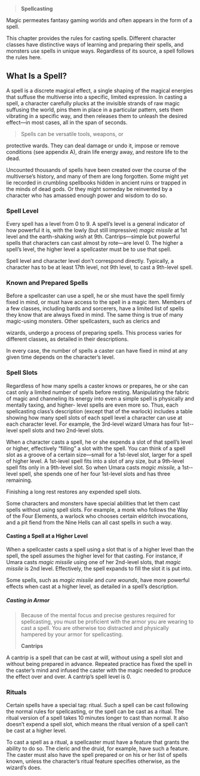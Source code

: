 > **Spellcasting**

Magic permeates fantasy gaming worlds and often appears in the form of a
spell.

This chapter provides the rules for casting spells. Different character
classes have distinctive ways of learning and preparing their spells,
and monsters use spells in unique ways. Regardless of its source, a
spell follows the rules here.

What Is a Spell?
----------------

A spell is a discrete magical effect, a single shaping of the magical
energies that suffuse the multiverse into a specific, limited
expression. In casting a spell, a character carefully plucks at the
invisible strands of raw magic suffusing the world, pins them in place
in a particular pattern, sets them vibrating in a specific way, and then
releases them to unleash the desired effect—in most cases, all in the
span of seconds.

> Spells can be versatile tools, weapons, or

protective wards. They can deal damage or undo it, impose or remove
conditions (see appendix A), drain life energy away, and restore life to
the dead.

Uncounted thousands of spells have been created over the course of the
multiverse’s history, and many of them are long forgotten. Some might
yet lie recorded in crumbling spellbooks hidden in ancient ruins or
trapped in the minds of dead gods. Or they might someday be reinvented
by a character who has amassed enough power and wisdom to do so.

### Spell Level

Every spell has a level from 0 to 9. A spell’s level is a general
indicator of how powerful it is, with the lowly (but still impressive)
*magic missile* at 1st level and the earth-­shaking *wish* at 9th.
Cantrips—simple but powerful spells that characters can cast almost by
rote—are level 0. The higher a spell’s level, the higher level a
spellcaster must be to use that spell.

Spell level and character level don’t correspond directly. Typically, a
character has to be at least 17th level, not 9th level, to cast a
9th-­level spell.

### Known and Prepared Spells

Before a spellcaster can use a spell, he or she must have the spell
firmly fixed in mind, or must have access to the spell in a magic item.
Members of a few classes, including bards and sorcerers, have a limited
list of spells they know that are always fixed in mind. The same thing
is true of many magic-­using monsters. Other spellcasters, such as
clerics and

wizards, undergo a process of preparing spells. This process varies for
different classes, as detailed in their descriptions.

In every case, the number of spells a caster can have fixed in mind at
any given time depends on the character’s level.

### Spell Slots

Regardless of how many spells a caster knows or prepares, he or she can
cast only a limited number of spells before resting. Manipulating the
fabric of magic and channeling its energy into even a simple spell is
physically and mentally taxing, and higher-­ level spells are even
more so. Thus, each spellcasting class’s description (except that of the
warlock) includes a table showing how many spell slots of each spell
level a character can use at each character level. For example, the
3rd-­level wizard Umara has four 1st-­level spell slots and two
2nd-­level slots.

When a character casts a spell, he or she expends a slot of that spell’s
level or higher, effectively “filling” a slot with the spell. You can
think of a spell slot as a groove of a certain size—small for a
1st-­level slot, larger for a spell of higher level. A 1st-­level
spell fits into a slot of any size, but a 9th-­level spell fits only
in a 9th-­level slot. So when Umara casts *magic missile,* a
1st-­level spell, she spends one of her four 1st-­level slots and
has three remaining.

Finishing a long rest restores any expended spell slots.

Some characters and monsters have special abilities that let them cast
spells without using spell slots. For example, a monk who follows the
Way of the Four Elements, a warlock who chooses certain eldritch
invocations, and a pit fiend from the Nine Hells can all cast spells in
such a way.

#### Casting a Spell at a Higher Level

When a spellcaster casts a spell using a slot that is of a higher level
than the spell, the spell assumes the higher level for that casting. For
instance, if Umara casts *magic missile* using one of her 2nd-­level
slots, that *magic missile* is 2nd level. Effectively, the spell expands
to fill the slot it is put into.

Some spells, such as *magic missile* and *cure wounds*, have more
powerful effects when cast at a higher level, as detailed in a spell’s
description.

##### Casting in Armor

> Because of the mental focus and precise gestures required for
> spellcasting, you must be proficient with the armor you are wearing to
> cast a spell. You are otherwise too distracted and physically hampered
> by your armor for spellcasting.
>
> **Cantrips**

A cantrip is a spell that can be cast at will, without using a spell
slot and without being prepared in advance. Repeated practice has fixed
the spell in the caster’s mind and infused the caster with the magic
needed to produce the effect over and over. A cantrip’s spell level is
0.

### Rituals

Certain spells have a special tag: ritual. Such a spell can be cast
following the normal rules for spellcasting, or the spell can be cast as
a ritual. The ritual version of a spell takes 10 minutes longer to cast
than normal. It also doesn’t expend a spell slot, which means the ritual
version of a spell can’t be cast at a higher level.

To cast a spell as a ritual, a spellcaster must have a feature that
grants the ability to do so. The cleric and the druid, for example, have
such a feature. The caster must also have the spell prepared or on his
or her list of spells known, unless the character’s ritual feature
specifies otherwise, as the wizard’s does.
